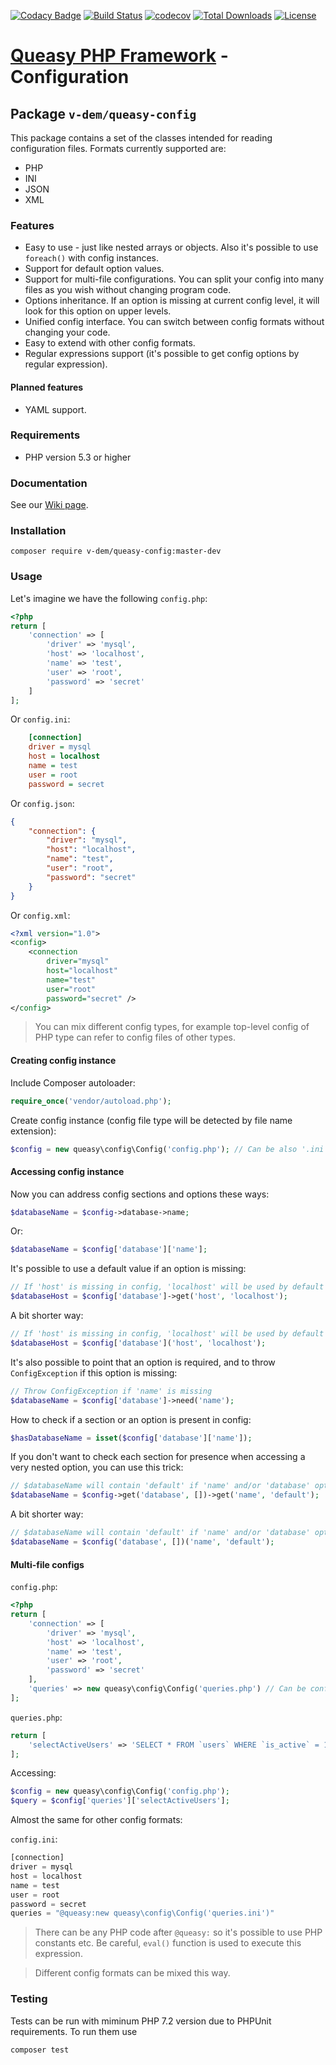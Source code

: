 [![Codacy Badge](https://api.codacy.com/project/badge/Grade/82d85625b3154e54af088394d285d6c5)](https://app.codacy.com/manual/v-dem/queasy-config?utm_source=github.com&utm_medium=referral&utm_content=v-dem/queasy-config&utm_campaign=Badge_Grade_Dashboard)
[![Build Status](https://travis-ci.com/v-dem/queasy-config.svg?branch=master)](https://travis-ci.com/v-dem/queasy-config)
[![codecov](https://codecov.io/gh/v-dem/queasy-config/branch/master/graph/badge.svg)](https://codecov.io/gh/v-dem/queasy-config)
[![Total Downloads](https://poser.pugx.org/v-dem/queasy-config/downloads)](https://packagist.org/packages/v-dem/queasy-config)
[![License](https://poser.pugx.org/v-dem/queasy-config/license)](https://packagist.org/packages/v-dem/queasy-config)

# [Queasy PHP Framework](https://github.com/v-dem/queasy-app/) - Configuration

## Package `v-dem/queasy-config`

This package contains a set of the classes intended for reading configuration files. Formats currently supported are:

*   PHP
*   INI
*   JSON
*   XML

### Features

*   Easy to use - just like nested arrays or objects. Also it's possible to use `foreach()` with config instances.
*   Support for default option values.
*   Support for multi-file configurations. You can split your config into many files as you wish without changing program code.
*   Options inheritance. If an option is missing at current config level, it will look for this option on upper levels.
*   Unified config interface. You can switch between config formats without changing your code.
*   Easy to extend with other config formats.
*   Regular expressions support (it's possible to get config options by regular expression).

#### Planned features

*   YAML support.

### Requirements

*   PHP version 5.3 or higher

### Documentation

See our [Wiki page](https://github.com/v-dem/queasy-config/wiki).

### Installation

    composer require v-dem/queasy-config:master-dev

### Usage

Let's imagine we have the following `config.php`:

```php
<?php
return [
    'connection' => [
        'driver' => 'mysql',
        'host' => 'localhost',
        'name' => 'test',
        'user' => 'root',
        'password' => 'secret'
    ]
];
```

Or `config.ini`:

```ini
    [connection]
    driver = mysql
    host = localhost
    name = test
    user = root
    password = secret
```

Or `config.json`:

```json
{
    "connection": {
        "driver": "mysql",
        "host": "localhost",
        "name": "test",
        "user": "root",
        "password": "secret"
    }
}
```

Or `config.xml`:

```xml
<?xml version="1.0">
<config>
    <connection
        driver="mysql"
        host="localhost"
        name="test"
        user="root"
        password="secret" />
</config>
```

> You can mix different config types, for example top-level config of PHP type can refer to config files of other types.

#### Creating config instance

Include Composer autoloader:

```php
require_once('vendor/autoload.php');
```

Create config instance (config file type will be detected by file name extension):

```php
$config = new queasy\config\Config('config.php'); // Can be also '.ini', '.json' or '.xml'
```

#### Accessing config instance

Now you can address config sections and options these ways:

```php
$databaseName = $config->database->name;
```

Or:

```php
$databaseName = $config['database']['name'];
```

It's possible to use a default value if an option is missing:

```php
// If 'host' is missing in config, 'localhost' will be used by default
$databaseHost = $config['database']->get('host', 'localhost');
```

A bit shorter way:

```php
// If 'host' is missing in config, 'localhost' will be used by default
$databaseHost = $config['database']('host', 'localhost');
```

It's also possible to point that an option is required, and to throw `ConfigException` if this option is missing:

```php
// Throw ConfigException if 'name' is missing
$databaseName = $config['database']->need('name');
```

How to check if a section or an option is present in config:

```php
$hasDatabaseName = isset($config['database']['name']);
```

If you don't want to check each section for presence when accessing a very nested option, you can use this trick:

```php
// $databaseName will contain 'default' if 'name' and/or 'database' options are missing
$databaseName = $config->get('database', [])->get('name', 'default');
```

A bit shorter way:

```php
// $databaseName will contain 'default' if 'name' and/or 'database' options are missing
$databaseName = $config('database', [])('name', 'default');
```

#### Multi-file configs

`config.php`:
```php
<?php
return [
    'connection' => [
        'driver' => 'mysql',
        'host' => 'localhost',
        'name' => 'test',
        'user' => 'root',
        'password' => 'secret'
    ],
    'queries' => new queasy\config\Config('queries.php') // Can be config of another type (INI, JSON etc)
];
```

`queries.php`:
```php
return [
    'selectActiveUsers' => 'SELECT * FROM `users` WHERE `is_active` = 1'
];
```

Accessing:
```php
$config = new queasy\config\Config('config.php');
$query = $config['queries']['selectActiveUsers'];
```

Almost the same for other config formats:

`config.ini`:
```php
[connection]
driver = mysql
host = localhost
name = test
user = root
password = secret
queries = "@queasy:new queasy\config\Config('queries.ini')"
```

> There can be any PHP code after `@queasy:` so it's possible to use PHP constants etc. Be careful, `eval()` function is used to execute this expression.

> Different config formats can be mixed this way.

### Testing

Tests can be run with miminum PHP 7.2 version due to PHPUnit requirements. To run them use

    composer test

